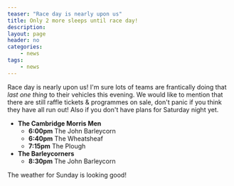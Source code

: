 ```yaml
---
teaser: "Race day is nearly upon us"
title: Only 2 more sleeps until race day!
description:
layout: page
header: no
categories:
    - news
tags:
    - news
---
```


Race day is nearly upon us! I'm sure lots of teams are frantically doing that _last one thing_ to their vehicles this evening. We would like to mention that there are still raffle tickets & programmes on sale, don't panic if you think they have all run out! Also if you don't have plans for Saturday night yet.

- **The Cambridge Morris Men**
    - **6:00pm** The John Barleycorn
    - **6:40pm** The Wheatsheaf
    - **7:15pm** The Plough
- **The Barleycorners**
    - **8:30pm** The John Barleycorn

The weather for Sunday is looking good!
